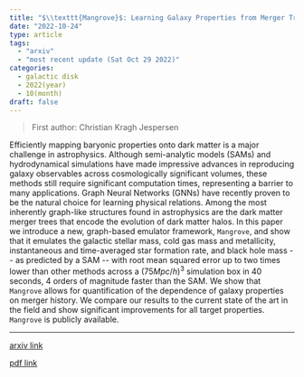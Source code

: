 ```yaml
---
title: "$\\texttt{Mangrove}$: Learning Galaxy Properties from Merger Trees"
date: "2022-10-24"
type: article
tags:
  - "arxiv"
  - "most recent update (Sat Oct 29 2022)"
categories:
  - galactic disk
  - 2022(year)
  - 10(month)
draft: false
---
```


> First author: Christian Kragh Jespersen

 Efficiently mapping baryonic properties onto dark matter is a major challenge
in astrophysics. Although semi-analytic models (SAMs) and hydrodynamical
simulations have made impressive advances in reproducing galaxy observables
across cosmologically significant volumes, these methods still require
significant computation times, representing a barrier to many applications.
Graph Neural Networks (GNNs) have recently proven to be the natural choice for
learning physical relations. Among the most inherently graph-like structures
found in astrophysics are the dark matter merger trees that encode the
evolution of dark matter halos. In this paper we introduce a new, graph-based
emulator framework, $\texttt{Mangrove}$, and show that it emulates the galactic
stellar mass, cold gas mass and metallicity, instantaneous and time-averaged
star formation rate, and black hole mass -- as predicted by a SAM -- with root
mean squared error up to two times lower than other methods across a $(75
Mpc/h)^3$ simulation box in 40 seconds, 4 orders of magnitude faster than the
SAM. We show that $\texttt{Mangrove}$ allows for quantification of the
dependence of galaxy properties on merger history. We compare our results to
the current state of the art in the field and show significant improvements for
all target properties. $\texttt{Mangrove}$ is publicly available.

---
[arxiv link](http://arxiv.org/abs/2210.13473v1)

[pdf link](http://arxiv.org/pdf/2210.13473v1)